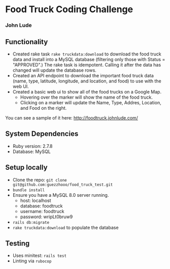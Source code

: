 # Food Truck Coding Challenge
### John Lude

## Functionality
* Created rake task `rake truckdata:download` to download the food truck data and install
into a MySQL database (filtering only those with Status = "APPROVED".)  The rake task
is idempotent.  Calling it after the data has changed will update the database rows.
* Created an API endpoint to download the important food truck data (name,
type, latitude, longitude, and location, and food) to use with the web UI.
* Created a basic web ui to show all of the food trucks on a Google Map.
  - Hovering over the marker will show the name of the food truck.
  - Clicking on a marker will update the Name, Type, Addres, Location, and Food on the right.

You can see a sample of it here: http://foodtruck.johnlude.com/

## System Dependencies
* Ruby version: 2.7.8
* Database: MySQL

## Setup locally
* Clone the repo: `git clone git@github.com:guezzhooo/food_truck_test.git`
* `bundle install`
* Ensure you have a MySQL 8.0 server running.
  - host: localhost
  - database: foodtruck
  - username: foodtruck
  - password: wripLt0bruw9
* `rails db:migrate`
* `rake truckdata:download` to populate the database

## Testing
* Uses minitest: `rails test`
* Linting via `rubocop`